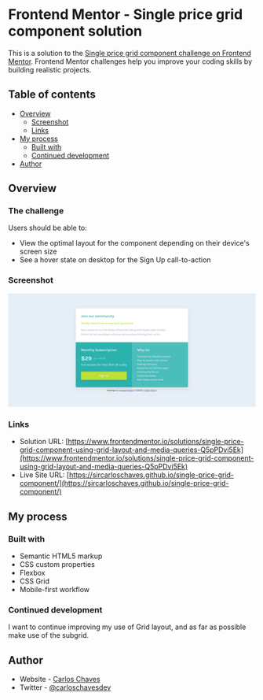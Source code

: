 # Frontend Mentor - Single price grid component solution

This is a solution to the [Single price grid component challenge on Frontend Mentor](https://www.frontendmentor.io/challenges/single-price-grid-component-5ce41129d0ff452fec5abbbc). Frontend Mentor challenges help you improve your coding skills by building realistic projects. 

## Table of contents

- [Overview](#overview)
  - [Screenshot](#screenshot)
  - [Links](#links)
- [My process](#my-process)
  - [Built with](#built-with)
  - [Continued development](#continued-development)
- [Author](#author)

## Overview

### The challenge

Users should be able to:

- View the optimal layout for the component depending on their device's screen size
- See a hover state on desktop for the Sign Up call-to-action

### Screenshot

![](images/screenshot.png)

### Links

- Solution URL: [https://www.frontendmentor.io/solutions/single-price-grid-component-using-grid-layout-and-media-queries-Q5pPDvi5Ek](https://www.frontendmentor.io/solutions/single-price-grid-component-using-grid-layout-and-media-queries-Q5pPDvi5Ek)
- Live Site URL: [https://sircarloschaves.github.io/single-price-grid-component/](https://sircarloschaves.github.io/single-price-grid-component/)

## My process

### Built with

- Semantic HTML5 markup
- CSS custom properties
- Flexbox
- CSS Grid
- Mobile-first workflow

### Continued development

I want to continue improving my use of Grid layout, and as far as possible make use of the subgrid.

## Author

- Website - [Carlos Chaves](https://github.com/sircarloschaves)
- Twitter - [@carloschavesdev](https://twitter.com/carloschavesdev)